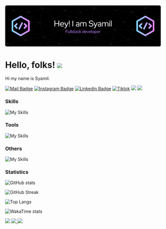 ![Header](./github-header-image.png)

# Hello, folks! <img src="https://raw.githubusercontent.com/MartinHeinz/MartinHeinz/master/wave.gif" width="30px">

Hi my name is Syamil.

[![Mail Badge](https://img.shields.io/badge/-aizadabdullah97@gmail.com-dc2626?style=flat&labelColor=dc2626&logo=gmail&logoColor=white)](mailto:aizadabdullah97@gmail.com)
[![Instagram Badge](https://img.shields.io/badge/-@aizadabdullah_-c026d3?style=flat&labelColor=c026d3&logo=instagram&logoColor=white)](https://www.instagram.com/aizadabdullah_/) 
[![Linkedin Badge](https://img.shields.io/badge/-aizad--abdullah-0284c7?style=flat&labelColor=0284c7&logo=instatus&logoColor=white)](www.linkedin.com/in/aizad-abdullah) 
[![Tiktok](https://img.shields.io/badge/-@aizadabdullah-171717?style=flat&labelColor=171717&logo=tiktok&logoColor=white)](https://www.tiktok.com/@aizadabdullah)
[![](https://komarev.com/ghpvc/?username=aizad1997&color=blue&label=Profile%20Views)](https://github.com/aizad1997)
[![](https://img.shields.io/github/followers/aizad1997?label=GitHub%20Followers)](https://github.com/aizad1997)

### Skills

![My Skills](https://skillicons.dev/icons?perline=12&i=html,css,bootstrap,tailwind,js,ts,vue,react,vite,nodejs,php,laravel,kotlin,mysql,postgres,firebase,flutter,java)

### Tools

![My Skills](https://skillicons.dev/icons?i=vscode,androidstudio,postman)

### Others

![My Skills](https://skillicons.dev/icons?i=npm,yarn,bun,github,stackoverflow)

### Statistics

![GitHub stats](https://github-readme-stats.vercel.app/api?username=syamillll&theme=react&show_icons=true&)

![GitHub Streak](https://github-readme-streak-stats.herokuapp.com?user=syamillll&theme=react&card_width=470)

![Top Langs](https://github-readme-stats.vercel.app/api/top-langs/?username=syamillll&card_width=495&langs_count=7&layout=compact&theme=react)

![WakaTime stats](https://github-readme-stats.vercel.app/api/wakatime?username=satriabahari&langs_count=7&layout=compact&theme=react)

<img src="https://capsule-render.vercel.app/api?type=waving&color=0:4daec8,100:091519&height=100&section=footer" />

<a href="https://github.com/aizad1997">
  <img align="top" src="https://github-readme-stats.vercel.app/api/top-langs/?username=syamillll&theme=radical" />
</a>
<a href="https://github.com/aizad1997">
   <img align="top" src="https://github-readme-stats.vercel.app/api?username=syamillll&theme=radical&show_icons=true" />
</a>

<!---
aizad1997/aizad1997 is a ✨ special ✨ repository because its `README.md` (this file) appears on your GitHub profile.
You can click the Preview link to take a look at your changes.
--->
